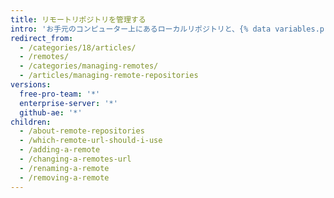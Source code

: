 ```yaml
---
title: リモートリポジトリを管理する
intro: 'お手元のコンピューター上にあるローカルリポジトリと、{% data variables.product.product_name %} にホストされているリポジトリを使用する方法を学びます。'
redirect_from:
  - /categories/18/articles/
  - /remotes/
  - /categories/managing-remotes/
  - /articles/managing-remote-repositories
versions:
  free-pro-team: '*'
  enterprise-server: '*'
  github-ae: '*'
children:
  - /about-remote-repositories
  - /which-remote-url-should-i-use
  - /adding-a-remote
  - /changing-a-remotes-url
  - /renaming-a-remote
  - /removing-a-remote
---
```


